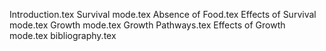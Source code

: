Introduction.tex
Survival mode.tex
Absence of Food.tex
Effects of Survival mode.tex
Growth mode.tex
Growth Pathways.tex
Effects of Growth mode.tex
bibliography.tex
